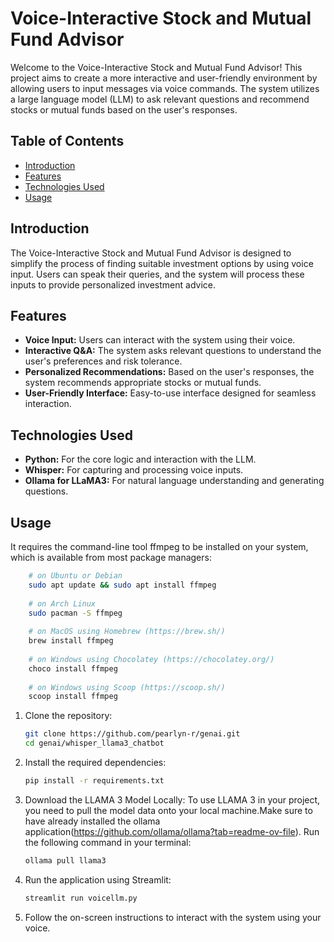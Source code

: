 # Voice-Interactive Stock and Mutual Fund Advisor

Welcome to the Voice-Interactive Stock and Mutual Fund Advisor! This project aims to create a more interactive and user-friendly environment by allowing users to input messages via voice commands. The system utilizes a large language model (LLM) to ask relevant questions and recommend stocks or mutual funds based on the user's responses.

## Table of Contents

- [Introduction](#introduction)
- [Features](#features)
- [Technologies Used](#technologies-used)
- [Usage](#usage)

## Introduction

The Voice-Interactive Stock and Mutual Fund Advisor is designed to simplify the process of finding suitable investment options by using voice input. Users can speak their queries, and the system will process these inputs to provide personalized investment advice.

## Features

- **Voice Input:** Users can interact with the system using their voice.
- **Interactive Q&A:** The system asks relevant questions to understand the user's preferences and risk tolerance.
- **Personalized Recommendations:** Based on the user's responses, the system recommends appropriate stocks or mutual funds.
- **User-Friendly Interface:** Easy-to-use interface designed for seamless interaction.

## Technologies Used

- **Python:** For the core logic and interaction with the LLM.
- **Whisper:** For capturing and processing voice inputs.
- **Ollama for LLaMA3:** For natural language understanding and generating questions.


## Usage
It requires the command-line tool ffmpeg to be installed on your system, which is available from most package managers:
```bash
    # on Ubuntu or Debian
    sudo apt update && sudo apt install ffmpeg
    
    # on Arch Linux
    sudo pacman -S ffmpeg
    
    # on MacOS using Homebrew (https://brew.sh/)
    brew install ffmpeg
    
    # on Windows using Chocolatey (https://chocolatey.org/)
    choco install ffmpeg
    
    # on Windows using Scoop (https://scoop.sh/)
    scoop install ffmpeg
```
1. Clone the repository:
    ```bash
    git clone https://github.com/pearlyn-r/genai.git
    cd genai/whisper_llama3_chatbot

    ```

2. Install the required dependencies:
    ```bash
    pip install -r requirements.txt
    ```

3. Download the LLAMA 3 Model Locally:
    To use LLAMA 3 in your project, you need to pull the model data onto your local machine.Make sure to have already installed the ollama application(https://github.com/ollama/ollama?tab=readme-ov-file). Run the following command in your terminal:
    ```bash
    ollama pull llama3
    ```


4. Run the application using Streamlit:
    ```bash
    streamlit run voicellm.py
    ```

6. Follow the on-screen instructions to interact with the system using your voice.
